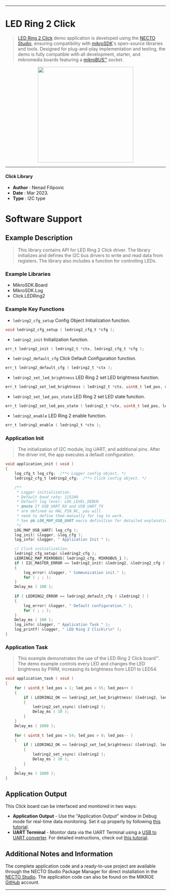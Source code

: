 
---
# LED Ring 2 Click

> [LED Ring 2 Click](https://www.mikroe.com/?pid_product=MIKROE-5634) demo application is developed using
the [NECTO Studio](https://www.mikroe.com/necto), ensuring compatibility with [mikroSDK](https://www.mikroe.com/mikrosdk)'s
open-source libraries and tools. Designed for plug-and-play implementation and testing, the demo is fully compatible with
all development, starter, and mikromedia boards featuring a [mikroBUS&trade;](https://www.mikroe.com/mikrobus) socket.

<p align="center">
  <img src="https://www.mikroe.com/?pid_product=MIKROE-5634&image=1" height=300px>
</p>

---

#### Click Library

- **Author**        : Nenad Filipovic
- **Date**          : Mar 2023.
- **Type**          : I2C type

# Software Support

## Example Description

> This library contains API for LED Ring 2 Click driver.
> The library initializes and defines the I2C bus drivers 
> to write and read data from registers. 
> The library also includes a function for controlling LEDs.

### Example Libraries

- MikroSDK.Board
- MikroSDK.Log
- Click.LEDRing2

### Example Key Functions

- `ledring2_cfg_setup` Config Object Initialization function.
```c
void ledring2_cfg_setup ( ledring2_cfg_t *cfg );
```

- `ledring2_init` Initialization function.
```c
err_t ledring2_init ( ledring2_t *ctx, ledring2_cfg_t *cfg );
```

- `ledring2_default_cfg` Click Default Configuration function.
```c
err_t ledring2_default_cfg ( ledring2_t *ctx );
```

- `ledring2_set_led_brightness` LED Ring 2 set LED brightness function.
```c
err_t ledring2_set_led_brightness ( ledring2_t *ctx, uint8_t led_pos, uint16_t led_brightness );
```

- `ledring2_set_led_pos_state` LED Ring 2 set LED state function.
```c
err_t ledring2_set_led_pos_state ( ledring2_t *ctx, uint8_t led_pos, ledring2_led_state_t led_state );
```

- `ledring2_enable` LED Ring 2 enable function.
```c
err_t ledring2_enable ( ledring2_t *ctx );
```

### Application Init

> The initialization of I2C module, log UART, and additional pins.
> After the driver init, the app executes a default configuration.

```c
void application_init ( void ) 
{
    log_cfg_t log_cfg;  /**< Logger config object. */
    ledring2_cfg_t ledring2_cfg;  /**< Click config object. */

    /** 
     * Logger initialization.
     * Default baud rate: 115200
     * Default log level: LOG_LEVEL_DEBUG
     * @note If USB_UART_RX and USB_UART_TX 
     * are defined as HAL_PIN_NC, you will 
     * need to define them manually for log to work. 
     * See @b LOG_MAP_USB_UART macro definition for detailed explanation.
     */
    LOG_MAP_USB_UART( log_cfg );
    log_init( &logger, &log_cfg );
    log_info( &logger, " Application Init " );

    // Click initialization.
    ledring2_cfg_setup( &ledring2_cfg );
    LEDRING2_MAP_MIKROBUS( ledring2_cfg, MIKROBUS_1 );
    if ( I2C_MASTER_ERROR == ledring2_init( &ledring2, &ledring2_cfg ) ) 
    {
        log_error( &logger, " Communication init." );
        for ( ; ; );
    }
    Delay_ms ( 100 );
    
    if ( LEDRING2_ERROR == ledring2_default_cfg ( &ledring2 ) )
    {
        log_error( &logger, " Default configuration." );
        for ( ; ; );
    }
    Delay_ms ( 100 );
    log_info( &logger, " Application Task " );
    log_printf( &logger, " LED Ring 2 Click\r\n" );
}
```

### Application Task

> This example demonstrates the use of the LED Ring 2 Click board&trade;.
> The demo example controls every LED and changes the LED brightness by PWM,
> increasing its brightness from LED1 to LED54.

```c
void application_task ( void ) 
{
    for ( uint8_t led_pos = 1; led_pos < 55; led_pos++ )
    {
        if ( LEDRING2_OK == ledring2_set_led_brightness( &ledring2, led_pos, ( led_pos * 100 ) + 255 ) )
        {
            ledring2_set_vsync( &ledring2 );
            Delay_ms ( 10 );
        }
    }
    Delay_ms ( 1000 );
    
    for ( uint8_t led_pos = 54; led_pos > 0; led_pos-- )
    {
        if ( LEDRING2_OK == ledring2_set_led_brightness( &ledring2, led_pos, 0 ) )
        {
            ledring2_set_vsync( &ledring2 );
            Delay_ms ( 10 );
        }
    }
    Delay_ms ( 1000 );
}
```

## Application Output

This Click board can be interfaced and monitored in two ways:
- **Application Output** - Use the "Application Output" window in Debug mode for real-time data monitoring.
Set it up properly by following [this tutorial](https://www.youtube.com/watch?v=ta5yyk1Woy4).
- **UART Terminal** - Monitor data via the UART Terminal using
a [USB to UART converter](https://www.mikroe.com/click/interface/usb?interface*=uart,uart). For detailed instructions,
check out [this tutorial](https://help.mikroe.com/necto/v2/Getting%20Started/Tools/UARTTerminalTool).

## Additional Notes and Information

The complete application code and a ready-to-use project are available through the NECTO Studio Package Manager for 
direct installation in the [NECTO Studio](https://www.mikroe.com/necto). The application code can also be found on
the MIKROE [GitHub](https://github.com/MikroElektronika/mikrosdk_click_v2) account.

---
